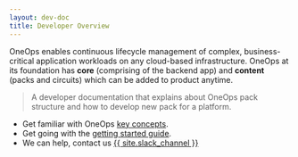 ```yaml
---
layout: dev-doc
title: Developer Overview
---
```


OneOps enables continuous lifecycle management of complex, business-critical application workloads on any
cloud-based infrastructure. OneOps at its foundation has **core** (comprising of the backend app)
and **content** (packs and circuits) which can be added to product anytime.  

> A developer documentation that explains about OneOps pack structure and how to develop new pack for a platform.


* Get familiar with OneOps [key concepts](/developer/key-concepts/).
* Get going with the [getting started guide](/developer/getting-started/).
* We can help, contact us <span class="button icon-slack"><a href="{{ site.slack_url }}" target="_blank">{{
site.slack_channel }}</a></span>
